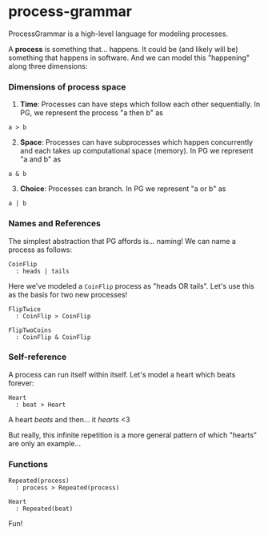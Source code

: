 # process-grammar

ProcessGrammar is a high-level language for modeling processes. 

A **process** is something that... happens. It could be (and likely will be) something that happens in software. And we can model this "happening" along three dimensions:

### Dimensions of process space

1. **Time**: Processes can have steps which follow each other sequentially. In PG, we represent the process "a then b" as 
```
a > b
```
2. **Space**: Processes can have subprocesses which happen concurrently and each takes up computational space (memory). In PG we represent "a and b" as 
```
a & b
```
3. **Choice**: Processes can branch. In PG we represent "a or b" as
```
a | b
```

### Names and References

The simplest abstraction that PG affords is... naming! We can name a process as follows:
```
CoinFlip
  : heads | tails
```
Here we've modeled a `CoinFlip` process as "heads OR tails". Let's use this as the basis for two new processes!

```
FlipTwice
  : CoinFlip > CoinFlip
  
FlipTwoCoins
  : CoinFlip & CoinFlip 
```

### Self-reference
A process can run itself within itself. Let's model a heart which beats forever:

```
Heart
  : beat > Heart
```

A heart *beats* and then... it *hearts* <3

But really, this infinite repetition is a more general pattern of which "hearts" are only an example...

### Functions

``` 
Repeated(process)
  : process > Repeated(process)

Heart
  : Repeated(beat)
```

Fun!

